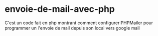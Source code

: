 # envoie-de-mail-avec-php
C'est un code fait en php montrant comment configurer PHPMailer pour programmer un l'envoie de mail depuis son local vers google mail

